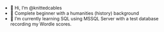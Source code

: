 - 👋 Hi, I’m @knittedcables
- 👀 Complete beginner with a humanities (history) background
- 🌱 I’m currently learning SQL using MSSQL Server with a test database recording my Wordle scores.
